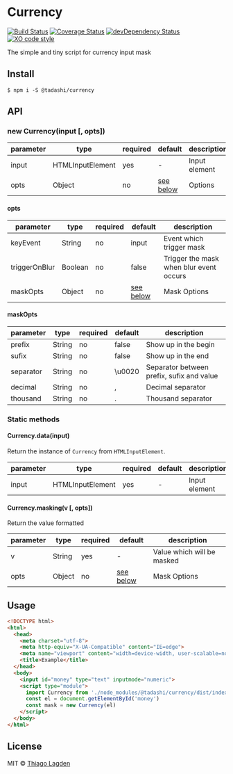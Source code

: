 # Currency

[![Build Status][ci-img]][ci]
[![Coverage Status][coveralls-img]][coveralls]
[![devDependency Status][devDep-img]][devDep]
[![XO code style][xo-img]][xo]

[ci-img]:        https://github.com/lagden/currency/workflows/Node.js%20CI/badge.svg
[ci]:            https://github.com/lagden/currency/actions?query=workflow%3A%22Node.js+CI%22
[coveralls-img]: https://coveralls.io/repos/github/lagden/currency/badge.svg?branch=master
[coveralls]:     https://coveralls.io/github/lagden/currency?branch=master
[devDep-img]:    https://david-dm.org/lagden/currency/dev-status.svg
[devDep]:        https://david-dm.org/lagden/currency#info=devDependencies
[xo-img]:        https://img.shields.io/badge/code_style-XO-5ed9c7.svg
[xo]:            https://github.com/sindresorhus/xo


The simple and tiny script for currency input mask


## Install

```
$ npm i -S @tadashi/currency
```

## API


### new Currency(input \[, opts\])

parameter      | type                 | required    | default                | description
-----------    | -------------------- | ----------- | -------------------    | ------------
input          | HTMLInputElement     | yes         | -                      | Input element
opts           | Object               | no          | [see below](#opts)     | Options


#### opts

parameter      | type                 | required    | default                | description
-----------    | -------------------- | ----------- | -------------------    | ------------
keyEvent       | String               | no          | input                  | Event which trigger mask
triggerOnBlur  | Boolean              | no          | false                  | Trigger the mask when blur event occurs
maskOpts       | Object               | no          | [see below](#maskOpts) | Mask Options


#### maskOpts

parameter      | type                 | required    | default                | description
-----------    | -------------------- | ----------- | -------------------    | ------------
prefix         | String               | no          | false                  | Show up in the begin
sufix          | String               | no          | false                  | Show up in the end
separator      | String               | no          | \u0020                 | Separator between prefix, sufix and value
decimal        | String               | no          | ,                      | Decimal separator
thousand       | String               | no          | .                      | Thousand separator


### Static methods


#### Currency.data(input)

Return the instance of `Currency` from `HTMLInputElement`.

parameter      | type                 | required    | default                | description
-----------    | -------------------- | ----------- | -------------------    | ------------
input          | HTMLInputElement     | yes         | -                      | Input element


#### Currency.masking(v \[, opts\])

Return the value formatted

parameter      | type                 | required    | default                | description
-----------    | -------------------- | ----------- | -------------------    | ------------
v              | String               | yes         | -                      | Value which will be masked
opts           | Object               | no          | [see below](#maskOpts) | Mask Options



## Usage

```html
<!DOCTYPE html>
<html>
  <head>
    <meta charset="utf-8">
    <meta http-equiv="X-UA-Compatible" content="IE=edge">
    <meta name="viewport" content="width=device-width, user-scalable=no">
    <title>Example</title>
  </head>
  <body>
    <input id="money" type="text" inputmode="numeric">
    <script type="module">
      import Currency from './node_modules/@tadashi/currency/dist/index.js'
      const el = document.getElementById('money')
      const mask = new Currency(el)
    </script>
  </body>
</html>
```


## License

MIT © [Thiago Lagden](http://lagden.in)
